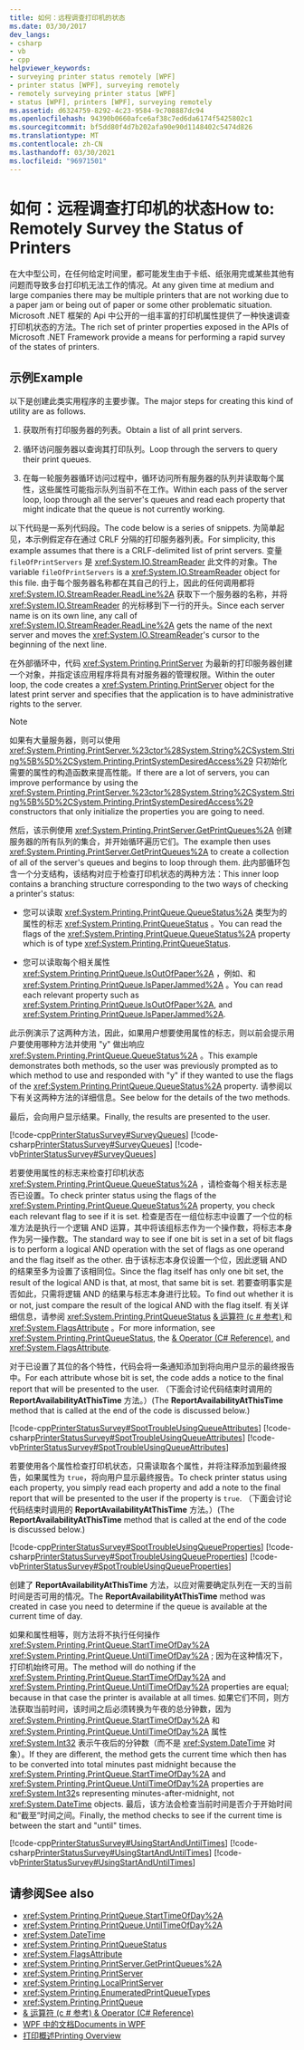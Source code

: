 ```yaml
---
title: 如何：远程调查打印机的状态
ms.date: 03/30/2017
dev_langs:
- csharp
- vb
- cpp
helpviewer_keywords:
- surveying printer status remotely [WPF]
- printer status [WPF], surveying remotely
- remotely surveying printer status [WPF]
- status [WPF], printers [WPF], surveying remotely
ms.assetid: d6324759-8292-4c23-9584-9c708887dc94
ms.openlocfilehash: 94390b0660afce6af38c7ed6da6174f5425802c1
ms.sourcegitcommit: bf5dd80f4d7b202afa90e90d1148402c5474d826
ms.translationtype: MT
ms.contentlocale: zh-CN
ms.lasthandoff: 03/30/2021
ms.locfileid: "96971501"
---
```

# <a name="how-to-remotely-survey-the-status-of-printers"></a><span data-ttu-id="4af68-102">如何：远程调查打印机的状态</span><span class="sxs-lookup"><span data-stu-id="4af68-102">How to: Remotely Survey the Status of Printers</span></span>
<span data-ttu-id="4af68-103">在大中型公司，在任何给定时间里，都可能发生由于卡纸、纸张用完或某些其他有问题而导致多台打印机无法工作的情况。</span><span class="sxs-lookup"><span data-stu-id="4af68-103">At any given time at medium and large companies there may be multiple printers that are not working due to a paper jam or being out of paper or some other problematic situation.</span></span> <span data-ttu-id="4af68-104">Microsoft .NET 框架的 Api 中公开的一组丰富的打印机属性提供了一种快速调查打印机状态的方法。</span><span class="sxs-lookup"><span data-stu-id="4af68-104">The rich set of printer properties exposed in the APIs of Microsoft .NET Framework provide a means for performing a rapid survey of the states of printers.</span></span>  
  
## <a name="example"></a><span data-ttu-id="4af68-105">示例</span><span class="sxs-lookup"><span data-stu-id="4af68-105">Example</span></span>  
 <span data-ttu-id="4af68-106">以下是创建此类实用程序的主要步骤。</span><span class="sxs-lookup"><span data-stu-id="4af68-106">The major steps for creating this kind of utility are as follows.</span></span>  
  
1. <span data-ttu-id="4af68-107">获取所有打印服务器的列表。</span><span class="sxs-lookup"><span data-stu-id="4af68-107">Obtain a list of all print servers.</span></span>  
  
2. <span data-ttu-id="4af68-108">循环访问服务器以查询其打印队列。</span><span class="sxs-lookup"><span data-stu-id="4af68-108">Loop through the servers to query their print queues.</span></span>  
  
3. <span data-ttu-id="4af68-109">在每一轮服务器循环访问过程中，循环访问所有服务器的队列并读取每个属性，这些属性可能指示队列当前不在工作。</span><span class="sxs-lookup"><span data-stu-id="4af68-109">Within each pass of the server loop, loop through all the server's queues and read each property that might indicate that the queue is not currently working.</span></span>  
  
 <span data-ttu-id="4af68-110">以下代码是一系列代码段。</span><span class="sxs-lookup"><span data-stu-id="4af68-110">The code below is a series of snippets.</span></span> <span data-ttu-id="4af68-111">为简单起见，本示例假定存在通过 CRLF 分隔的打印服务器列表。</span><span class="sxs-lookup"><span data-stu-id="4af68-111">For simplicity, this example assumes that there is a CRLF-delimited list of print servers.</span></span> <span data-ttu-id="4af68-112">变量 `fileOfPrintServers` 是 <xref:System.IO.StreamReader> 此文件的对象。</span><span class="sxs-lookup"><span data-stu-id="4af68-112">The variable `fileOfPrintServers` is a <xref:System.IO.StreamReader> object for this file.</span></span> <span data-ttu-id="4af68-113">由于每个服务器名称都在其自己的行上，因此的任何调用都将 <xref:System.IO.StreamReader.ReadLine%2A> 获取下一个服务器的名称，并将 <xref:System.IO.StreamReader> 的光标移到下一行的开头。</span><span class="sxs-lookup"><span data-stu-id="4af68-113">Since each server name is on its own line, any call of <xref:System.IO.StreamReader.ReadLine%2A> gets the name of the next server and moves the <xref:System.IO.StreamReader>'s cursor to the beginning of the next line.</span></span>  
  
 <span data-ttu-id="4af68-114">在外部循环中，代码 <xref:System.Printing.PrintServer> 为最新的打印服务器创建一个对象，并指定该应用程序将具有对服务器的管理权限。</span><span class="sxs-lookup"><span data-stu-id="4af68-114">Within the outer loop, the code creates a <xref:System.Printing.PrintServer> object for the latest print server and specifies that the application is to have administrative rights to the server.</span></span>  
  
> [!NOTE]
> <span data-ttu-id="4af68-115">如果有大量服务器，则可以使用 <xref:System.Printing.PrintServer.%23ctor%28System.String%2CSystem.String%5B%5D%2CSystem.Printing.PrintSystemDesiredAccess%29> 只初始化需要的属性的构造函数来提高性能。</span><span class="sxs-lookup"><span data-stu-id="4af68-115">If there are a lot of servers, you can improve performance by using the <xref:System.Printing.PrintServer.%23ctor%28System.String%2CSystem.String%5B%5D%2CSystem.Printing.PrintSystemDesiredAccess%29> constructors that only initialize the properties you are going to need.</span></span>  
  
 <span data-ttu-id="4af68-116">然后，该示例使用 <xref:System.Printing.PrintServer.GetPrintQueues%2A> 创建服务器的所有队列的集合，并开始循环遍历它们。</span><span class="sxs-lookup"><span data-stu-id="4af68-116">The example then uses <xref:System.Printing.PrintServer.GetPrintQueues%2A> to create a collection of all of the server's queues and begins to loop through them.</span></span> <span data-ttu-id="4af68-117">此内部循环包含一个分支结构，该结构对应于检查打印机状态的两种方法：</span><span class="sxs-lookup"><span data-stu-id="4af68-117">This inner loop contains a branching structure corresponding to the two ways of checking a printer's status:</span></span>  
  
- <span data-ttu-id="4af68-118">您可以读取 <xref:System.Printing.PrintQueue.QueueStatus%2A> 类型为的属性的标志 <xref:System.Printing.PrintQueueStatus> 。</span><span class="sxs-lookup"><span data-stu-id="4af68-118">You can read the flags of the <xref:System.Printing.PrintQueue.QueueStatus%2A> property which is of type <xref:System.Printing.PrintQueueStatus>.</span></span>  
  
- <span data-ttu-id="4af68-119">您可以读取每个相关属性 <xref:System.Printing.PrintQueue.IsOutOfPaper%2A> ，例如、和 <xref:System.Printing.PrintQueue.IsPaperJammed%2A> 。</span><span class="sxs-lookup"><span data-stu-id="4af68-119">You can read each relevant property such as <xref:System.Printing.PrintQueue.IsOutOfPaper%2A>, and <xref:System.Printing.PrintQueue.IsPaperJammed%2A>.</span></span>  
  
 <span data-ttu-id="4af68-120">此示例演示了这两种方法，因此，如果用户想要使用属性的标志，则以前会提示用户要使用哪种方法并使用 "y" 做出响应 <xref:System.Printing.PrintQueue.QueueStatus%2A> 。</span><span class="sxs-lookup"><span data-stu-id="4af68-120">This example demonstrates both methods, so the user was previously prompted as to which method to use and responded with "y" if they wanted to use the flags of the <xref:System.Printing.PrintQueue.QueueStatus%2A> property.</span></span> <span data-ttu-id="4af68-121">请参阅以下有关这两种方法的详细信息。</span><span class="sxs-lookup"><span data-stu-id="4af68-121">See below for the details of the two methods.</span></span>  
  
 <span data-ttu-id="4af68-122">最后，会向用户显示结果。</span><span class="sxs-lookup"><span data-stu-id="4af68-122">Finally, the results are presented to the user.</span></span>  
  
 [!code-cpp[PrinterStatusSurvey#SurveyQueues](~/samples/snippets/cpp/VS_Snippets_Wpf/PrinterStatusSurvey/CPP/Program.cpp#surveyqueues)]
 [!code-csharp[PrinterStatusSurvey#SurveyQueues](~/samples/snippets/csharp/VS_Snippets_Wpf/PrinterStatusSurvey/CSharp/Program.cs#surveyqueues)]
 [!code-vb[PrinterStatusSurvey#SurveyQueues](~/samples/snippets/visualbasic/VS_Snippets_Wpf/PrinterStatusSurvey/visualbasic/program.vb#surveyqueues)]  
  
 <span data-ttu-id="4af68-123">若要使用属性的标志来检查打印机状态 <xref:System.Printing.PrintQueue.QueueStatus%2A> ，请检查每个相关标志是否已设置。</span><span class="sxs-lookup"><span data-stu-id="4af68-123">To check printer status using the flags of the <xref:System.Printing.PrintQueue.QueueStatus%2A> property, you check each relevant flag to see if it is set.</span></span> <span data-ttu-id="4af68-124">检查是否在一组位标志中设置了一个位的标准方法是执行一个逻辑 AND 运算，其中将该组标志作为一个操作数，将标志本身作为另一操作数。</span><span class="sxs-lookup"><span data-stu-id="4af68-124">The standard way to see if one bit is set in a set of bit flags is to perform a logical AND operation with the set of flags as one operand and the flag itself as the other.</span></span> <span data-ttu-id="4af68-125">由于该标志本身仅设置一个位，因此逻辑 AND 的结果至多为设置了该相同位。</span><span class="sxs-lookup"><span data-stu-id="4af68-125">Since the flag itself has only one bit set, the result of the logical AND is that, at most, that same bit is set.</span></span> <span data-ttu-id="4af68-126">若要查明事实是否如此，只需将逻辑 AND 的结果与标志本身进行比较。</span><span class="sxs-lookup"><span data-stu-id="4af68-126">To find out whether it is or not, just compare the result of the logical AND with the flag itself.</span></span> <span data-ttu-id="4af68-127">有关详细信息，请参阅 <xref:System.Printing.PrintQueueStatus> [& 运算符 (c # 参考) ](/dotnet/csharp/language-reference/operators/bitwise-and-shift-operators#logical-and-operator-)和 <xref:System.FlagsAttribute> 。</span><span class="sxs-lookup"><span data-stu-id="4af68-127">For more information, see <xref:System.Printing.PrintQueueStatus>, the [& Operator (C# Reference)](/dotnet/csharp/language-reference/operators/bitwise-and-shift-operators#logical-and-operator-), and <xref:System.FlagsAttribute>.</span></span>  
  
 <span data-ttu-id="4af68-128">对于已设置了其位的各个特性，代码会将一条通知添加到将向用户显示的最终报告中。</span><span class="sxs-lookup"><span data-stu-id="4af68-128">For each attribute whose bit is set, the code adds a notice to the final report that will be presented to the user.</span></span> <span data-ttu-id="4af68-129">（下面会讨论代码结束时调用的 **ReportAvailabilityAtThisTime** 方法。）</span><span class="sxs-lookup"><span data-stu-id="4af68-129">(The **ReportAvailabilityAtThisTime** method that is called at the end of the code is discussed below.)</span></span>  
  
 [!code-cpp[PrinterStatusSurvey#SpotTroubleUsingQueueAttributes](~/samples/snippets/cpp/VS_Snippets_Wpf/PrinterStatusSurvey/CPP/Program.cpp#spottroubleusingqueueattributes)]
 [!code-csharp[PrinterStatusSurvey#SpotTroubleUsingQueueAttributes](~/samples/snippets/csharp/VS_Snippets_Wpf/PrinterStatusSurvey/CSharp/Program.cs#spottroubleusingqueueattributes)]
 [!code-vb[PrinterStatusSurvey#SpotTroubleUsingQueueAttributes](~/samples/snippets/visualbasic/VS_Snippets_Wpf/PrinterStatusSurvey/visualbasic/program.vb#spottroubleusingqueueattributes)]  
  
 <span data-ttu-id="4af68-130">若要使用各个属性检查打印机状态，只需读取各个属性，并将注释添加到最终报告，如果属性为 `true`，将向用户显示最终报告。</span><span class="sxs-lookup"><span data-stu-id="4af68-130">To check printer status using each property, you simply read each property and add a note to the final report that will be presented to the user if the property is `true`.</span></span> <span data-ttu-id="4af68-131">（下面会讨论代码结束时调用的 **ReportAvailabilityAtThisTime** 方法。）</span><span class="sxs-lookup"><span data-stu-id="4af68-131">(The **ReportAvailabilityAtThisTime** method that is called at the end of the code is discussed below.)</span></span>  
  
 [!code-cpp[PrinterStatusSurvey#SpotTroubleUsingQueueProperties](~/samples/snippets/cpp/VS_Snippets_Wpf/PrinterStatusSurvey/CPP/Program.cpp#spottroubleusingqueueproperties)]
 [!code-csharp[PrinterStatusSurvey#SpotTroubleUsingQueueProperties](~/samples/snippets/csharp/VS_Snippets_Wpf/PrinterStatusSurvey/CSharp/Program.cs#spottroubleusingqueueproperties)]
 [!code-vb[PrinterStatusSurvey#SpotTroubleUsingQueueProperties](~/samples/snippets/visualbasic/VS_Snippets_Wpf/PrinterStatusSurvey/visualbasic/program.vb#spottroubleusingqueueproperties)]  
  
 <span data-ttu-id="4af68-132">创建了 **ReportAvailabilityAtThisTime** 方法，以应对需要确定队列在一天的当前时间是否可用的情况。</span><span class="sxs-lookup"><span data-stu-id="4af68-132">The **ReportAvailabilityAtThisTime** method was created in case you need to determine if the queue is available at the current time of day.</span></span>  
  
 <span data-ttu-id="4af68-133">如果和属性相等，则方法将不执行任何操作 <xref:System.Printing.PrintQueue.StartTimeOfDay%2A> <xref:System.Printing.PrintQueue.UntilTimeOfDay%2A> ; 因为在这种情况下，打印机始终可用。</span><span class="sxs-lookup"><span data-stu-id="4af68-133">The method will do nothing if the <xref:System.Printing.PrintQueue.StartTimeOfDay%2A> and <xref:System.Printing.PrintQueue.UntilTimeOfDay%2A> properties are equal; because in that case the printer is available at all times.</span></span> <span data-ttu-id="4af68-134">如果它们不同，则方法获取当前时间，该时间之后必须转换为午夜的总分钟数，因为 <xref:System.Printing.PrintQueue.StartTimeOfDay%2A> 和 <xref:System.Printing.PrintQueue.UntilTimeOfDay%2A> 属性 <xref:System.Int32> 表示午夜后的分钟数（而不是 <xref:System.DateTime> 对象）。</span><span class="sxs-lookup"><span data-stu-id="4af68-134">If they are different, the method gets the current time which then has to be converted into total minutes past midnight because the <xref:System.Printing.PrintQueue.StartTimeOfDay%2A> and <xref:System.Printing.PrintQueue.UntilTimeOfDay%2A> properties are <xref:System.Int32>s representing minutes-after-midnight, not <xref:System.DateTime> objects.</span></span> <span data-ttu-id="4af68-135">最后，该方法会检查当前时间是否介于开始时间和“截至”时间之间。</span><span class="sxs-lookup"><span data-stu-id="4af68-135">Finally, the method checks to see if the current time is between the start and "until" times.</span></span>  
  
 [!code-cpp[PrinterStatusSurvey#UsingStartAndUntilTimes](~/samples/snippets/cpp/VS_Snippets_Wpf/PrinterStatusSurvey/CPP/Program.cpp#usingstartanduntiltimes)]
 [!code-csharp[PrinterStatusSurvey#UsingStartAndUntilTimes](~/samples/snippets/csharp/VS_Snippets_Wpf/PrinterStatusSurvey/CSharp/Program.cs#usingstartanduntiltimes)]
 [!code-vb[PrinterStatusSurvey#UsingStartAndUntilTimes](~/samples/snippets/visualbasic/VS_Snippets_Wpf/PrinterStatusSurvey/visualbasic/program.vb#usingstartanduntiltimes)]  
  
## <a name="see-also"></a><span data-ttu-id="4af68-136">请参阅</span><span class="sxs-lookup"><span data-stu-id="4af68-136">See also</span></span>

- <xref:System.Printing.PrintQueue.StartTimeOfDay%2A>
- <xref:System.Printing.PrintQueue.UntilTimeOfDay%2A>
- <xref:System.DateTime>
- <xref:System.Printing.PrintQueueStatus>
- <xref:System.FlagsAttribute>
- <xref:System.Printing.PrintServer.GetPrintQueues%2A>
- <xref:System.Printing.PrintServer>
- <xref:System.Printing.LocalPrintServer>
- <xref:System.Printing.EnumeratedPrintQueueTypes>
- <xref:System.Printing.PrintQueue>
- [<span data-ttu-id="4af68-137">& 运算符 (c # 参考) </span><span class="sxs-lookup"><span data-stu-id="4af68-137">& Operator (C# Reference)</span></span>](/dotnet/csharp/language-reference/operators/bitwise-and-shift-operators#logical-and-operator-)
- [<span data-ttu-id="4af68-138">WPF 中的文档</span><span class="sxs-lookup"><span data-stu-id="4af68-138">Documents in WPF</span></span>](documents-in-wpf.md)
- [<span data-ttu-id="4af68-139">打印概述</span><span class="sxs-lookup"><span data-stu-id="4af68-139">Printing Overview</span></span>](printing-overview.md)
